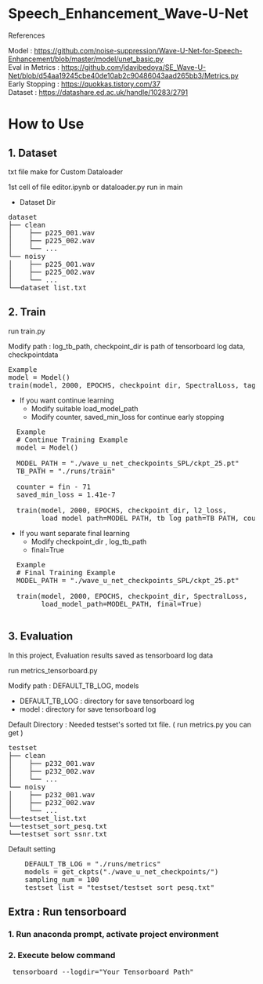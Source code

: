 
# Speech_Enhancement_Wave-U-Net
  
References  
  
Model : https://github.com/noise-suppression/Wave-U-Net-for-Speech-Enhancement/blob/master/model/unet_basic.py  
Eval in Metrics : https://github.com/jdavibedoya/SE_Wave-U-Net/blob/d54aa19245cbe40de10ab2c90486043aad265bb3/Metrics.py  
Early Stopping : https://quokkas.tistory.com/37  
Dataset : https://datashare.ed.ac.uk/handle/10283/2791

# How to Use

## 1. Dataset

txt file make for Custom Dataloader

1st cell of file editor.ipynb or dataloader.py run in main

* Dataset Dir  
<pre>
dataset    
├── clean  
│    ├── p225_001.wav  
│    ├── p225_002.wav  
│    └── ...   
└── noisy   
│    ├── p225_001.wav  
│    ├── p225_002.wav  
│    └── ...  
└──dataset_list.txt
</pre>
## 2. Train

run train.py

Modify path : log_tb_path, checkpoint_dir is path of tensorboard log data, checkpointdata

<pre>
Example
model = Model()
train(model, 2000, EPOCHS, checkpoint_dir, SpectralLoss, tag="_SPL")
</pre>

* If you want continue learning
  * Modify suitable load_model_path
  * Modify counter, saved_min_loss for continue early stopping
<pre>
  Example
  # Continue Training Example
  model = Model()

  MODEL_PATH = "./wave_u_net_checkpoints_SPL/ckpt_25.pt"
  TB_PATH = "./runs/train"

  counter = fin - 71
  saved_min_loss = 1.41e-7

  train(model, 2000, EPOCHS, checkpoint_dir, l2_loss,
        load_model_path=MODEL_PATH, tb_log_path=TB_PATH, counter=counter, saved_loss=saved_min_loss, tag="")
</pre>


* If you want separate final learning
  * Modify checkpoint_dir , log_tb_path
  * final=True
<pre>
  Example
  # Final Training Example
  MODEL_PATH = "./wave_u_net_checkpoints_SPL/ckpt_25.pt"

  train(model, 2000, EPOCHS, checkpoint_dir, SpectralLoss,
        load_model_path=MODEL_PATH, final=True)

</pre>

## 3. Evaluation
In this project, Evaluation results saved as tensorboard log data  

run metrics_tensorboard.py

Modify path : DEFAULT_TB_LOG, models  
   * DEFAULT_TB_LOG : directory for save tensorboard log  
   * model : directory for save tensorboard log

Default Directory : Needed testset's sorted txt file. ( run metrics.py you can get )
<pre>
testset    
├── clean  
│    ├── p232_001.wav  
│    ├── p232_002.wav  
│    └── ...   
└── noisy   
│    ├── p232_001.wav  
│    ├── p232_002.wav  
│    └── ...  
└──testset_list.txt
└──testset_sort_pesq.txt
└──testset_sort_ssnr.txt
</pre>

Default setting

<pre>
    DEFAULT_TB_LOG = "./runs/metrics"
    models = get_ckpts("./wave_u_net_checkpoints/")  
    sampling_num = 100
    testset_list = "testset/testset_sort_pesq.txt"
</pre>

## Extra : Run tensorboard

### 1. Run anaconda prompt, activate project environment
### 2. Execute below command
<pre>
 tensorboard --logdir="Your Tensorboard Path"
</pre>

